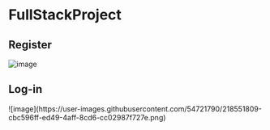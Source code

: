 # FullStackProject

<h2> Register</h2>

![image](https://user-images.githubusercontent.com/54721790/218551656-123f8f9e-b419-430f-816a-4dd0a724043c.png)


<h2> Log-in</h2>
![image](https://user-images.githubusercontent.com/54721790/218551809-cbc596ff-ed49-4aff-8cd6-cc02987f727e.png)

